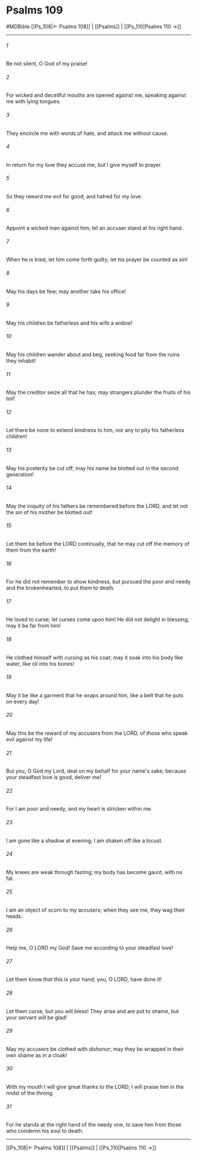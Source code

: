 # Psalms 109
#MDBible
[[Ps_108|← Psalms 108]] | [[Psalms]] | [[Ps_110|Psalms 110 →]]

***

###### 1 
Be not silent, O God of my praise! 

###### 2 
For wicked and deceitful mouths are opened against me, speaking against me with lying tongues. 

###### 3 
They encircle me with words of hate, and attack me without cause. 

###### 4 
In return for my love they accuse me, but I give myself to prayer. 

###### 5 
So they reward me evil for good, and hatred for my love. 

###### 6 
Appoint a wicked man against him; let an accuser stand at his right hand. 

###### 7 
When he is tried, let him come forth guilty; let his prayer be counted as sin! 

###### 8 
May his days be few; may another take his office! 

###### 9 
May his children be fatherless and his wife a widow! 

###### 10 
May his children wander about and beg, seeking food far from the ruins they inhabit! 

###### 11 
May the creditor seize all that he has; may strangers plunder the fruits of his toil! 

###### 12 
Let there be none to extend kindness to him, nor any to pity his fatherless children! 

###### 13 
May his posterity be cut off; may his name be blotted out in the second generation! 

###### 14 
May the iniquity of his fathers be remembered before the LORD, and let not the sin of his mother be blotted out! 

###### 15 
Let them be before the LORD continually, that he may cut off the memory of them from the earth! 

###### 16 
For he did not remember to show kindness, but pursued the poor and needy and the brokenhearted, to put them to death. 

###### 17 
He loved to curse; let curses come upon him! He did not delight in blessing; may it be far from him! 

###### 18 
He clothed himself with cursing as his coat; may it soak into his body like water, like oil into his bones! 

###### 19 
May it be like a garment that he wraps around him, like a belt that he puts on every day! 

###### 20 
May this be the reward of my accusers from the LORD, of those who speak evil against my life! 

###### 21 
But you, O God my Lord, deal on my behalf for your name's sake; because your steadfast love is good, deliver me! 

###### 22 
For I am poor and needy, and my heart is stricken within me. 

###### 23 
I am gone like a shadow at evening; I am shaken off like a locust. 

###### 24 
My knees are weak through fasting; my body has become gaunt, with no fat. 

###### 25 
I am an object of scorn to my accusers; when they see me, they wag their heads. 

###### 26 
Help me, O LORD my God! Save me according to your steadfast love! 

###### 27 
Let them know that this is your hand; you, O LORD, have done it! 

###### 28 
Let them curse, but you will bless! They arise and are put to shame, but your servant will be glad! 

###### 29 
May my accusers be clothed with dishonor; may they be wrapped in their own shame as in a cloak! 

###### 30 
With my mouth I will give great thanks to the LORD; I will praise him in the midst of the throng. 

###### 31 
For he stands at the right hand of the needy one, to save him from those who condemn his soul to death. 

***

[[Ps_108|← Psalms 108]] | [[Psalms]] | [[Ps_110|Psalms 110 →]]
